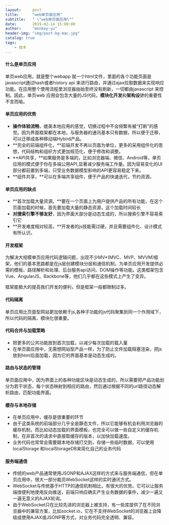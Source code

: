 ```yaml
---
layout:     post
title:      "web单页面应用"
subtitle:   " \"web单页面应用\""
date:       2019-02-14 15:00:00
author:     "monkey-yu"
header-img: "img/post-bg-mac.jpg"
catalog: true
tags:
    - 技术
---
```


#### 什么是单页应用

单页web应用，就是整个webapp 就一个html文件，里面的各个功能页面是javascript通过hash或者history api 来进行路由，并通过ajax拉取数据来实现响应功能。在应用整个使用流程里浏览器由始至终没有刷新，一切都由javascript 来控制。因此，单页web 应用会包含大量的JS代码，**模块化开发**和**架构设计**的重要性不言而喻。

#### 单页应用的优势

- **操作体验流畅**，媲美本地应用的感觉，切换过程中不会频繁有被“打断”的感觉。因为界面框架都在本地，与服务器的通讯基本只有数据，所以便于迁移，可以迁移成各种移动端Hybird产品。
- **完全的前端组件化，**前端开发不再以页面为单位，更多的采用组件化的思想，代码结构和组织方式更加规范化，便于修改和调整。
- **API共享，**如果服务是多端的，比如浏览器端、微信、Android等，单页应用的模式便于你在多端公用API,显著减少服务端工作量。因为容易变化的UI部分都前置到多端，只受业务数据模型影响的API更容易稳定下来。
- **组件共享，**可以在多端共享组件，便于产品的快速迭代，节约资源。

#### 单页应用的缺点

- **首次加载大量资源。**要在一个页面上为用户提供产品的所有功能，在这个页面加载的时候，首先要加载大量的静态资源，这个加载时间较长
- **对搜索引擎不够友好**，因为界面大部分是动态生成的，所以搜索引擎不容易索引它
- **开发难度相对较高，**开发者的js技能需过硬，并且需要组件化、设计模式有所认识。

#### 开发框架

为解决大规模单页应用代码逻辑问题，出现不少MV*(MVC、MVP、MVVM)框架，他们的基本思路都是在js层创建模块分层和通信机制，为单页应用开发提供必需的模板、路径解析和处理、后台服务api访问、DOM操作等功能。这类框架包含Vue、AngularJS、Backbone等，他们几乎都在这些模式上产生了变异。

框架能极大的提高我们开发的便利，但是框架一般都限制过多。

#### 代码隔离

单页应用比页面型网站更加依赖于js,各种子功能的js代码聚集到同一个作用域下，所以代码的隔离、模块化很重要。

#### 代码合并与加载策略

- 把更多的公共功能放到首次加载，以减少每次加载的载入量
- 在单页面应用中，无需想网站型产品一样，为了防止文件加载阻塞渲染，把js放到html后面加载，因为它的界面基本是动态生成的。

#### 路由与状态的管理

单页面应用中，因为界面上的各种功能区块是动态生成的，所以需要把产品功能划分为若干状态，每个状态映射到相应的路由，然后通过根据不同的url路径动态解析路由，匹配功能界面。

#### 缓存与本地存储

- 在单页应用中，缓存是很重要的环节
- 由于这类系统的前端部分几乎全是静态文件，所以它能够有机会利用浏览器的缓存机制，而比如动态加载的界面模板，也完全可以做一些自定义的缓存机制，在非首次的请求中直接取缓存的版本，以加快加载速度。
- 业务代码也常常会需要跟本地存储打交到，存储一些临时数据，可以使用localStorage 和localStorageDB来简化自己的业务代码

#### 服务端通信

- 传统的web产品通常使用JSONP和AJAX这样的方式来与服务端通信，但在单页应用中，很大一部分裁员WebSocket这样的实时通讯方式。
- WebSocket与传统基于HTTP的通信机制相比，有很大的优势。它可以让服务端很便利地使用反向推送，前端只响应确实产生业务数据的事件，减少一遍又一遍无意义的AJAX轮询。
- 由于WebSocket只在比较先进的浏览器上被支持，有一些库提供了在不同浏览器中的兼容方案，比如socket.io，它在不支持WebSocket的浏览器上会降级成使用AJAX或JSONP等方式，对业务代码完全透明、兼容。



